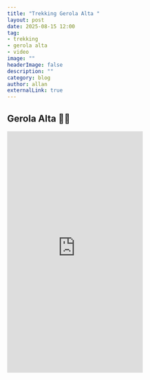 ```yaml
---
title: "Trekking Gerola Alta "
layout: post
date: 2025-08-15 12:00
tag: 
- trekking
- gerola alta
- video
image: ""
headerImage: false
description: ""
category: blog
author: allan
externalLink: true
---
```

## Gerola Alta 🏋🏽

<iframe width="315" height="560" 
    src="https://youtube.com/shorts/Q75japXIxSk" 
    title="YouTube video player" frameborder="0" 
    allow="accelerometer; autoplay; clipboard-write; encrypted-media;
    gyroscope; picture-in-picture;
    web-share"
    allowfullscreen></iframe>
